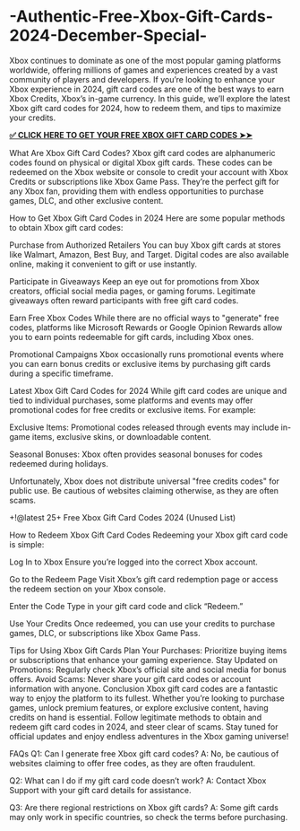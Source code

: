 # -Authentic-Free-Xbox-Gift-Cards-2024-December-Special-
Xbox continues to dominate as one of the most popular gaming platforms worldwide, offering millions of games and experiences created by a vast community of players and developers. If you’re looking to enhance your Xbox experience in 2024, gift card codes are one of the best ways to earn Xbox Credits, Xbox’s in-game currency. In this guide, we’ll explore the latest Xbox gift card codes for 2024, how to redeem them, and tips to maximize your credits.

**[✅ CLICK HERE TO GET YOUR FREE XBOX GIFT CARD CODES ➤➤](https://myusoffer.xyz/all-gift-card-2/)**

What Are Xbox Gift Card Codes?
Xbox gift card codes are alphanumeric codes found on physical or digital Xbox gift cards. These codes can be redeemed on the Xbox website or console to credit your account with Xbox Credits or subscriptions like Xbox Game Pass. They’re the perfect gift for any Xbox fan, providing them with endless opportunities to purchase games, DLC, and other exclusive content.

How to Get Xbox Gift Card Codes in 2024
Here are some popular methods to obtain Xbox gift card codes:

Purchase from Authorized Retailers
You can buy Xbox gift cards at stores like Walmart, Amazon, Best Buy, and Target. Digital codes are also available online, making it convenient to gift or use instantly.

Participate in Giveaways
Keep an eye out for promotions from Xbox creators, official social media pages, or gaming forums. Legitimate giveaways often reward participants with free gift card codes.

Earn Free Xbox Codes
While there are no official ways to "generate" free codes, platforms like Microsoft Rewards or Google Opinion Rewards allow you to earn points redeemable for gift cards, including Xbox ones.

Promotional Campaigns
Xbox occasionally runs promotional events where you can earn bonus credits or exclusive items by purchasing gift cards during a specific timeframe.

Latest Xbox Gift Card Codes for 2024
While gift card codes are unique and tied to individual purchases, some platforms and events may offer promotional codes for free credits or exclusive items. For example:

Exclusive Items: Promotional codes released through events may include in-game items, exclusive skins, or downloadable content.

Seasonal Bonuses: Xbox often provides seasonal bonuses for codes redeemed during holidays.

Unfortunately, Xbox does not distribute universal "free credits codes" for public use. Be cautious of websites claiming otherwise, as they are often scams.

+!@latest 25+ Free Xbox Gift Card Codes 2024 (Unused List)

How to Redeem Xbox Gift Card Codes
Redeeming your Xbox gift card code is simple:

Log In to Xbox
Ensure you’re logged into the correct Xbox account.

Go to the Redeem Page
Visit Xbox’s gift card redemption page or access the redeem section on your Xbox console.

Enter the Code
Type in your gift card code and click “Redeem.”

Use Your Credits
Once redeemed, you can use your credits to purchase games, DLC, or subscriptions like Xbox Game Pass.

Tips for Using Xbox Gift Cards
Plan Your Purchases: Prioritize buying items or subscriptions that enhance your gaming experience.
Stay Updated on Promotions: Regularly check Xbox’s official site and social media for bonus offers.
Avoid Scams: Never share your gift card codes or account information with anyone.
Conclusion
Xbox gift card codes are a fantastic way to enjoy the platform to its fullest. Whether you’re looking to purchase games, unlock premium features, or explore exclusive content, having credits on hand is essential. Follow legitimate methods to obtain and redeem gift card codes in 2024, and steer clear of scams. Stay tuned for official updates and enjoy endless adventures in the Xbox gaming universe!

FAQs
Q1: Can I generate free Xbox gift card codes?
A: No, be cautious of websites claiming to offer free codes, as they are often fraudulent.

Q2: What can I do if my gift card code doesn’t work?
A: Contact Xbox Support with your gift card details for assistance.

Q3: Are there regional restrictions on Xbox gift cards?
A: Some gift cards may only work in specific countries, so check the terms before purchasing.
